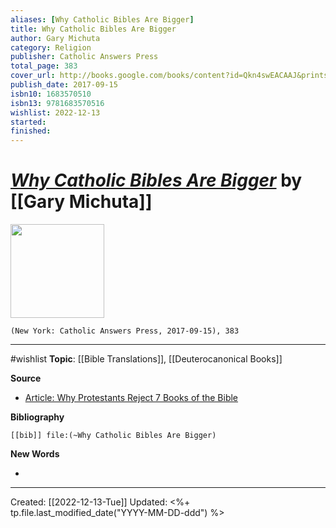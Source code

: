 ```yaml
---
aliases: [Why Catholic Bibles Are Bigger]
title: Why Catholic Bibles Are Bigger
author: Gary Michuta
category: Religion
publisher: Catholic Answers Press
total_page: 383
cover_url: http://books.google.com/books/content?id=Qkn4swEACAAJ&printsec=frontcover&img=1&zoom=1&source=gbs_api
publish_date: 2017-09-15
isbn10: 1683570510
isbn13: 9781683570516
wishlist: 2022-12-13
started: 
finished: 
---
```

# *[Why Catholic Bibles Are Bigger]()* by [[Gary Michuta]]

<img src="http://books.google.com/books/content?id=Qkn4swEACAAJ&printsec=frontcover&img=1&zoom=1&source=gbs_api" width=150>

`(New York: Catholic Answers Press, 2017-09-15), 383`

--- 
#wishlist
**Topic**: [[Bible Translations]], [[Deuterocanonical Books]]

**Source**
- [Article: Why Protestants Reject 7 Books of the Bible](https://catholicconvert.com/why-protestants-reject-7-books-of-the-bible-the-short-answer/)


**Bibliography**

```query
[[bib]] file:(~Why Catholic Bibles Are Bigger)
```
 

**New Words**

- 

---
Created: [[2022-12-13-Tue]]
Updated: <%+ tp.file.last_modified_date("YYYY-MM-DD-ddd") %>
